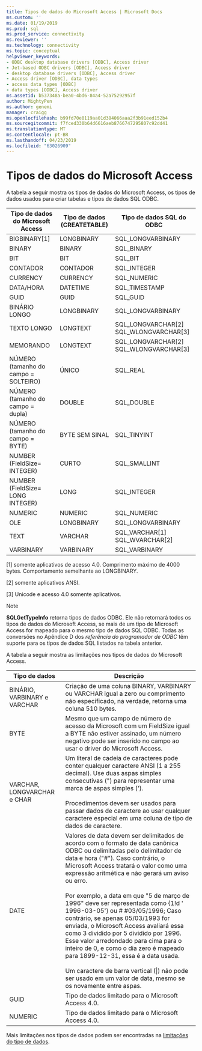 ```yaml
---
title: Tipos de dados do Microsoft Access | Microsoft Docs
ms.custom: ''
ms.date: 01/19/2019
ms.prod: sql
ms.prod_service: connectivity
ms.reviewer: ''
ms.technology: connectivity
ms.topic: conceptual
helpviewer_keywords:
- ODBC desktop database drivers [ODBC], Access driver
- Jet-based ODBC drivers [ODBC], Access driver
- desktop database drivers [ODBC], Access driver
- Access driver [ODBC], data types
- access data types [ODBC]
- data types [ODBC], Access driver
ms.assetid: b537348a-bea0-4bd6-84a4-52a75292957f
author: MightyPen
ms.author: genemi
manager: craigg
ms.openlocfilehash: b99fd70e0119aa01d384066aaa2f3b91eed152b4
ms.sourcegitcommit: f7fced330b64d6616aeb8766747295807c92dd41
ms.translationtype: MT
ms.contentlocale: pt-BR
ms.lasthandoff: 04/23/2019
ms.locfileid: "63026909"
---
```

# <a name="microsoft-access-data-types"></a>Tipos de dados do Microsoft Access
A tabela a seguir mostra os tipos de dados do Microsoft Access, os tipos de dados usados para criar tabelas e tipos de dados SQL ODBC.  
  
|Tipo de dados do Microsoft Access|Tipo de dados (CREATETABLE)|Tipo de dados SQL do ODBC|  
|--------------------------------|-------------------------------|------------------------|  
|BIGBINARY[1]|LONGBINARY|SQL_LONGVARBINARY|  
|BINARY|BINARY|SQL_BINARY|  
|BIT|BIT|SQL_BIT|  
|CONTADOR|CONTADOR|SQL_INTEGER|  
|CURRENCY|CURRENCY|SQL_NUMERIC|  
|DATA/HORA|DATETIME|SQL_TIMESTAMP|  
|GUID|GUID|SQL_GUID|  
|BINÁRIO LONGO|LONGBINARY|SQL_LONGVARBINARY|  
|TEXTO LONGO|LONGTEXT|SQL_LONGVARCHAR[2] SQL_WLONGVARCHAR[3]|  
|MEMORANDO|LONGTEXT|SQL_LONGVARCHAR[2] SQL_WLONGVARCHAR[3]|  
|NÚMERO (tamanho do campo = SOLTEIRO)|ÚNICO|SQL_REAL|  
|NÚMERO (tamanho do campo = dupla)|DOUBLE|SQL_DOUBLE|  
|NÚMERO (tamanho do campo = BYTE)|BYTE SEM SINAL|SQL_TINYINT|  
|NUMBER (FieldSize= INTEGER)|CURTO|SQL_SMALLINT|  
|NUMBER (FieldSize= LONG INTEGER)|LONG|SQL_INTEGER|  
|NUMERIC|NUMERIC|SQL_NUMERIC|  
|OLE|LONGBINARY|SQL_LONGVARBINARY|  
|TEXT|VARCHAR|SQL_VARCHAR[1] SQL_WVARCHAR[2]|  
|VARBINARY|VARBINARY|SQL_VARBINARY|  
  
 [1] somente aplicativos de acesso 4.0. Comprimento máximo de 4000 bytes. Comportamento semelhante ao LONGBINARY.  
  
 [2] somente aplicativos ANSI.  
  
 [3] Unicode e acesso 4.0 somente aplicativos.  
  
> [!NOTE]  
>  **SQLGetTypeInfo** retorna tipos de dados ODBC. Ele não retornará todos os tipos de dados do Microsoft Access, se mais de um tipo de Microsoft Access for mapeado para o mesmo tipo de dados SQL ODBC. Todas as conversões no Apêndice D dos *referência do programador de ODBC* têm suporte para os tipos de dados SQL listados na tabela anterior.  
  
 A tabela a seguir mostra as limitações nos tipos de dados do Microsoft Access.  
  
|Tipo de dados|Descrição|  
|---------------|-----------------|  
|BINÁRIO, VARBINARY e VARCHAR|Criação de uma coluna BINARY, VARBINARY ou VARCHAR igual a zero ou comprimento não especificado, na verdade, retorna uma coluna 510 bytes.|  
|BYTE|Mesmo que um campo de número de acesso da Microsoft com um FieldSize igual a BYTE não estiver assinado, um número negativo pode ser inserido no campo ao usar o driver do Microsoft Access.|  
|VARCHAR, LONGVARCHAR e CHAR|Um literal de cadeia de caracteres pode conter qualquer caractere ANSI (1 a 255 decimal). Use duas aspas simples consecutivas (") para representar uma marca de aspas simples (').<br /><br /> Procedimentos devem ser usados para passar dados de caractere ao usar qualquer caractere especial em uma coluna de tipo de dados de caractere.|  
|DATE|Valores de data devem ser delimitados de acordo com o formato de data canônica ODBC ou delimitadas pelo delimitador de data e hora ("#"). Caso contrário, o Microsoft Access tratará o valor como uma expressão aritmética e não gerará um aviso ou erro.<br /><br /> Por exemplo, a data em que "5 de março de 1996" deve ser representada como {1!d ' 1996-03-05'} ou # #03/05/1996; Caso contrário, se apenas 05/03/1993 for enviada, o Microsoft Access avaliará essa como 3 dividido por 5 dividido por 1996. Esse valor arredondado para cima para o inteiro de 0, e como o dia zero é mapeado para 1899-12-31, essa é a data usada.<br /><br /> Um caractere de barra vertical (&#124;) não pode ser usado em um valor de data, mesmo se os novamente entre aspas.|  
|GUID|Tipo de dados limitado para o Microsoft Access 4.0.|  
|NUMERIC|Tipo de dados limitado para o Microsoft Access 4.0.|  
  
 Mais limitações nos tipos de dados podem ser encontradas na [limitações do tipo de dados](../../odbc/microsoft/data-type-limitations.md).
